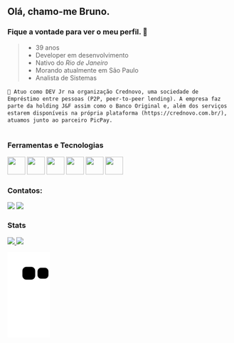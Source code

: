 ## Olá, chamo-me Bruno.
### Fique a vontade para ver o meu perfil. 👋

> * 39 anos
> * Developer em desenvolvimento
> * Nativo do *Rio de Janeiro*
> * Morando atualmente em São Paulo
> * Analista de Sistemas 

````
🔭 Atuo como DEV Jr na organização Crednovo, uma sociedade de Empréstimo entre pessoas (P2P, peer-to-peer lending). A empresa faz parte da holding J&F assim como o Banco Original e, além dos serviços estarem disponíveis na própria plataforma (https://crednovo.com.br/), atuamos junto ao parceiro PicPay.


````

### Ferramentas e Tecnologias

<div class="row">
  <img src="https://cdn.jsdelivr.net/gh/devicons/devicon/icons/git/git-original.svg" width="40" height="40"/> 
  <img src="https://cdn.jsdelivr.net/gh/devicons/devicon/icons/javascript/javascript-plain.svg" width="40" height="40"/>
  <img src="https://cdn.jsdelivr.net/gh/devicons/devicon/icons/nodejs/nodejs-original.svg" width="40" height="40"/>
  <img src="https://cdn.jsdelivr.net/gh/devicons/devicon/icons/java/java-original-wordmark.svg" width="40" height="40"/>
  <img src="https://cdn.jsdelivr.net/gh/devicons/devicon/icons/mysql/mysql-original-wordmark.svg" width="40" height="40"/>
  <img src="https://cdn.jsdelivr.net/gh/devicons/devicon/icons/spring/spring-original-wordmark.svg" width="40" height="40"/>
</div>


<!-- 
### Estou aprendendo

<img src="https://cdn.jsdelivr.net/gh/devicons/devicon/icons/java/java-original.svg" width="40" height="40"/> <img src="https://cdn.jsdelivr.net/gh/devicons/devicon/icons/linux/linux-original.svg" width="40" height="40"/>
 -->


### Contatos:

<div>
<a href = "mailto:brunoadsjp@gmail.com"><img src="https://img.shields.io/badge/Gmail-D14836?style=for-the-badge&logo=gmail&logoColor=white" target="_blank"></a>
<a href="https://www.linkedin.com/in/bruno-santos-97281549/" target="_blank"><img src="https://img.shields.io/badge/-LinkedIn-%230077B5?style=for-the-badge&logo=linkedin&logoColor=white" target="_blank"></a>   
</div>


### Stats
<div>
<a href="https://github.com/brunosansp">
<img height="180em" src="https://github-readme-stats.vercel.app/api/top-langs/?username=brunosansp&layout=compact&langs_count=7&theme=dracula"/>
<img height="180em" src="https://github-readme-stats.vercel.app/api?username=brunosansp&show_icons=true&theme=dracula&include_all_commits=true&count_private=true"/>
</div>

![Snake animation](https://github.com/brunosansp/brunosansp/blob/output/github-contribution-grid-snake.svg)
  
  
  
  
<!--

Here are some ideas to get you started:

- 🔭 I’m currently working on ...
- 🌱 I’m currently learning ...
- 👯 I’m looking to collaborate on ...
- 🤔 I’m looking for help with ...
- 💬 Ask me about ...
- 📫 How to reach me: ...
- 😄 Pronouns: ...
- ⚡ Fun fact: ...
-->
